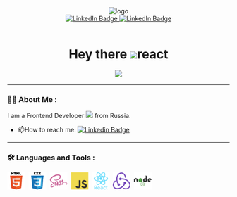 <div id="header" align="center">
  <img src="https://i.imgur.com/py5ctdb.gif" width="200" alt="logo"/>
</div>

<div id="badges" align="center">
  <a href="https://discord.com/users/748623993208045638">
    <img src="https://img.shields.io/badge/Discord-blue?style=for-the-badge&logo=discord&logoColor=white" alt="LinkedIn Badge"/>
  </a>
  <a href="">
    <img src="https://img.shields.io/badge/Telegram-blue?style=for-the-badge&logo=telegram&logoColor=white" alt="LinkedIn Badge"/>
  </a>
</div>

<div align="center">
    <img src="https://komarev.com/ghpvc/?username=w01f-o&style=for-the-badge&color=blue" alt=""/>
</div>

<h1 align="center">
  Hey there
  <img src="https://media.giphy.com/media/hvRJCLFzcasrR4ia7z/giphy.gif" width="30px"/>react
</h1>

<div align="center">
    <img src="https://media4.giphy.com/media/v1.Y2lkPTc5MGI3NjExbG82aHdwN2FrenVzMXY4cnl4MTJ5cjk2MXZpamF0cjJyNzYwenFxaSZlcD12MV9pbnRlcm5hbF9naWZfYnlfaWQmY3Q9Zw/L8K62iTDkzGX6/giphy.webp"/>
</div>

---

### :man_technologist: About Me :
I am a Frontend Developer <img src="https://media.giphy.com/media/WUlplcMpOCEmTGBtBW/giphy.gif" width="30"> from Russia.
- :mailbox:How to reach me: [![Linkedin Badge](https://img.shields.io/badge/-discord-blue?style=flat&logo=Discord&logoColor=white)](https://discord.com/users/748623993208045638)

---

### :hammer_and_wrench: Languages and Tools :

<div>
    <img src="https://github.com/devicons/devicon/blob/master/icons/html5/html5-original-wordmark.svg" title="HTML5" alt="HTML5" width="40" height="40"/>&nbsp;
    <img src="https://github.com/devicons/devicon/blob/master/icons/css3/css3-original-wordmark.svg" title="CSS3" alt="CSS3" width="40" height="40"/>&nbsp;
    <img src="https://github.com/devicons/devicon/blob/master/icons/sass/sass-original.svg" title="SASS" alt="SASS" width="40" height="40"/>&nbsp;
    <img src="https://github.com/devicons/devicon/blob/master/icons/javascript/javascript-original.svg" title="JavaScript" alt="JavaScript" width="40" height="40"/>&nbsp;
    <img src="https://github.com/devicons/devicon/blob/master/icons/react/react-original-wordmark.svg" title="ReactJS" alt="ReactJS" width="40" height="40"/>&nbsp;
    <img src="https://github.com/devicons/devicon/blob/master/icons/redux/redux-original.svg" title="Redux" alt="Redux" width="40" height="40"/>&nbsp;
    <picture>
        <source media="(prefers-color-scheme: dark)" srcset="https://github.com/devicons/devicon/blob/master/icons/nextjs/nextjs-original.svg">
        <source media="(prefers-color-scheme: light)" srcset="https://github.com/devicons/devicon/blob/master/icons/nextjs/nextjs-original-wordmark.svg">
    </picture>
    <img src="https://github.com/devicons/devicon/blob/master/icons/nodejs/nodejs-original-wordmark.svg" title="NodeJS" alt="NodeJS" width="40" height="40"/>&nbsp;
</div>